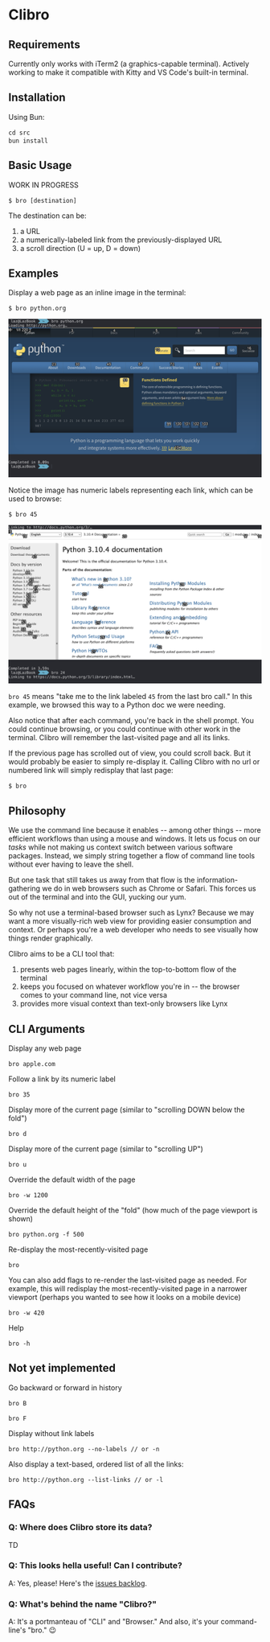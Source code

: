 # Clibro

## Requirements

Currently only works with iTerm2 (a graphics-capable terminal). Actively working to make it compatible with Kitty and VS Code's built-in terminal.

## Installation

Using Bun:

```
cd src
bun install
```

## Basic Usage

WORK IN PROGRESS

```
$ bro [destination]
```

The destination can be:

1. a URL
2. a numerically-labeled link from the previously-displayed URL
3. a scroll direction (U = up, D = down)

## Examples

Display a web page as an inline image in the terminal:

```
$ bro python.org
```

![Screenshot of a Clibro page by URL](/screenshots/clibro-by-url.png)

Notice the image has numeric labels representing each link, which can be used to browse:

```
$ bro 45
```

![Screenshot of a Clibro page by label](/screenshots/clibro-by-label.png)

`bro 45` means "take me to the link labeled `45` from the last bro call." In this example, we browsed this way to a Python doc we were needing.

Also notice that after each command, you're back in the shell prompt. You could continue browsing, or you could continue with other work in the terminal. Clibro will remember the last-visited page and all its links.

If the previous page has scrolled out of view, you could scroll back. But it would probably be easier to simply re-display it. Calling Clibro with no url or numbered link will simply redisplay that last page:

```
$ bro
```

## Philosophy

We use the command line because it enables -- among other things -- more efficient workflows than using a mouse and windows. It lets us focus on our _tasks_ while not making us context switch between various software packages. Instead, we simply string together a flow of command line tools without ever having to leave the shell.

But one task that still takes us away from that flow is the information-gathering we do in web browsers such as Chrome or Safari. This forces us out of the terminal and into the GUI, yucking our yum.

So why not use a terminal-based browser such as Lynx? Because we may want a more visually-rich web view for providing easier consumption and context. Or perhaps you're a web developer who needs to see visually how things render graphically.

Clibro aims to be a CLI tool that:

1. presents web pages linearly, within the top-to-bottom flow of the terminal
2. keeps you focused on whatever workflow you're in -- the browser comes to your command line, not vice versa
3. provides more visual context than text-only browsers like Lynx

## CLI Arguments

Display any web page

```
bro apple.com
```

Follow a link by its numeric label

```
bro 35
```

Display more of the current page (similar to "scrolling DOWN below the fold")

```
bro d
```

Display more of the current page (similar to "scrolling UP")

```
bro u
```

Override the default width of the page

```
bro -w 1200
```

Override the default height of the "fold" (how much of the page viewport is shown)

```
bro python.org -f 500
```

Re-display the most-recently-visited page

```
bro
```

You can also add flags to re-render the last-visited page as needed. For example, this will redisplay the most-recently-visited page in a narrower viewport (perhaps you wanted to see how it looks on a mobile device)

```
bro -w 420
```

Help

```
bro -h
```

## Not yet implemented

Go backward or forward in history

```
bro B
```

```
bro F
```

Display without link labels

```
bro http://python.org --no-labels // or -n
```

Also display a text-based, ordered list of all the links:

```
bro http://python.org --list-links // or -l
```

## FAQs

### Q: Where does Clibro store its data?

TD

### Q: This looks hella useful! Can I contribute?

A: Yes, please! Here's the [issues backlog](https://github.com/oaklandgit/clibro/issues).

### Q: What's behind the name "Clibro?"

A: It's a portmanteau of "CLI" and "Browser." And also, it's your command-line's "bro." :wink:
